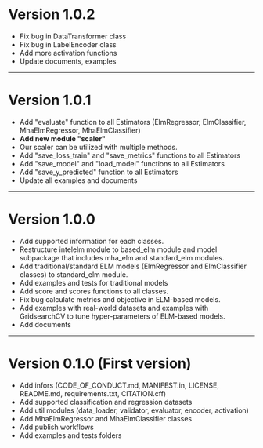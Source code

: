 
# Version 1.0.2

+ Fix bug in DataTransformer class
+ Fix bug in LabelEncoder class
+ Add more activation functions 
+ Update documents, examples

---------------------------------------------------------------------

# Version 1.0.1

+ Add "evaluate" function to all Estimators (ElmRegressor, ElmClassifier, MhaElmRegressor, MhaElmClassifier)
+ **Add new module "scaler"**
+ Our scaler can be utilized with multiple methods.
+ Add "save_loss_train" and "save_metrics" functions to all Estimators
+ Add "save_model" and "load_model" functions to all Estimators
+ Add "save_y_predicted" function to all Estimators
+ Update all examples and documents

---------------------------------------------------------------------


# Version 1.0.0 

+ Add supported information for each classes.
+ Restructure intelelm module to based_elm module and model subpackage that includes mha_elm and standard_elm modules.
+ Add traditional/standard ELM models (ElmRegressor and ElmClassifier classes) to standard_elm module.
+ Add examples and tests for traditional models
+ Add score and scores functions to all classes.
+ Fix bug calculate metrics and objective in ELM-based models.
+ Add examples with real-world datasets and examples with GridsearchCV to tune hyper-parameters of ELM-based models.
+ Add documents

---------------------------------------------------------------------

# Version 0.1.0 (First version)

+ Add infors (CODE_OF_CONDUCT.md, MANIFEST.in, LICENSE, README.md, requirements.txt, CITATION.cff)
+ Add supported classification and regression datasets
+ Add util modules (data_loader, validator, evaluator, encoder, activation)
+ Add MhaElmRegressor and MhaElmClassifier classes
+ Add publish workflows
+ Add examples and tests folders
